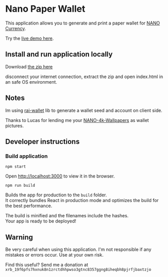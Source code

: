
# Nano Paper Wallet

This application allows you to generate and print a paper wallet for [NANO Currency](http://nano.org/).

Try the [live demo here](https://jelofsson.github.io/nano-paper-wallet).

## Install and run application locally

Download [the zip here](https://github.com/jelofsson/nano-paper-wallet/raw/master/nano-paper-wallet.zip)

disconnect your internet connection, extract the zip and open index.html in an safe OS environment.

## Notes

Im using [rai-wallet](https://www.npmjs.com/package/rai-wallet) lib to generate a wallet seed and account on client side.

Thanks to Lucas for lending me your [NANO-4k-Wallpapers](https://www.behance.net/gallery/61543179/NANO-4k-Wallpapers) as wallet pictures.

## Developer instructions

### Build application

`npm start`

Open [http://localhost:3000](http://localhost:3000) to view it in the browser.

`npm run build`

Builds the app for production to the `build` folder.<br>
It correctly bundles React in production mode and optimizes the build for the best performance.

The build is minified and the filenames include the hashes.<br>
Your app is ready to be deployed!

## Warning

Be very careful when using this application. I'm not responsible if any mistakes or errors occur. Use at your own risk.

Find this useful? Send me a donation at `xrb_19f6pfs7hxnuk8n1zrctdhhpwso3gtnc8357ggng8iheqbh8pjrfjbaxtzjo`